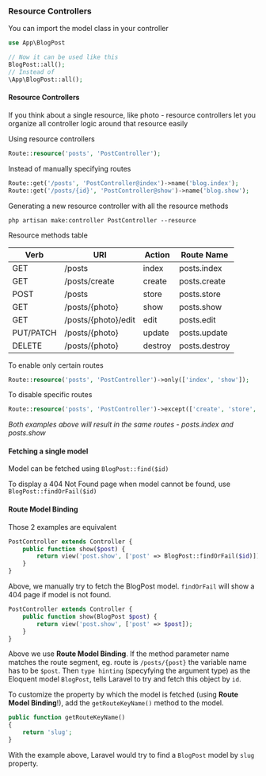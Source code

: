 ### Resource Controllers

You can import the model class in your controller

```php
use App\BlogPost

// Now it can be used like this
BlogPost::all();
// Instead of 
\App\BlogPost::all();
```

#### Resource Controllers

If you think about a single resource, like photo - resource controllers let you organize all controller logic around that resource easily

Using resource controllers

```php
Route::resource('posts', 'PostController');
```

Instead of manually specifying routes

```php
Route::get('/posts', 'PostController@index')->name('blog.index');
Route::get('/posts/{id}', 'PostController@show')->name('blog.show');
```

Generating a new resource controller with all the resource methods

`php artisan make:controller PostController --resource`

Resource methods table

|Verb		  | URI      |Action        |Route Name |
|--------   |--------  |--------      |--------   |
|GET	|/posts	      |index          |posts.index |
|GET	|/posts/create	|create	     | posts.create |
|POST	|/posts	|store	               |posts.store |
|GET	|/posts/{photo}	|show	        |posts.show |
|GET	|/posts/{photo}/edit	|edit	  |posts.edit |
|PUT/PATCH	|/posts/{photo}	|update |posts.update |
|DELETE	|/posts/{photo}	|destroy	  |posts.destroy |

To enable only certain routes

```php
Route::resource('posts', 'PostController')->only(['index', 'show']);
```

To disable specific routes

```php
Route::resource('posts', 'PostController')->except(['create', 'store', 'edit', 'update', 'destroy]);
```

*Both examples above will result in the same routes - posts.index and posts.show*

#### Fetching a single model

Model can be fetched using `BlogPost::find($id)`

To display a 404 Not Found page when model cannot be found, use `BlogPost::findOrFail($id)`

#### Route Model Binding

Those 2 examples are equivalent

```php
PostController extends Controller {
	public function show($post) {
		return view('post.show', ['post' => BlogPost::findOrFail($id)]);
	}
}
```
Above, we manually try to fetch the BlogPost model. `findOrFail` will show a 404 page if model is not found.

```php
PostController extends Controller {
	public function show(BlogPost $post) {
		return view('post.show', ['post' => $post]);
	}
}
```
Above we use **Route Model Binding**. If the method parameter name matches the route segment, eg. route is `/posts/{post}` the variable name has to be `$post`. Then `type hinting` (specyfying the argument type) as the Eloquent model `BlogPost`, tells Laravel to try and fetch this object by `id`.

To customize the property by which the model is fetched (using **Route Model Binding**!), add the `getRouteKeyName()` method to the model.

```php
public function getRouteKeyName()
{
    return 'slug';
}
```

With the example above, Laravel would try to find a `BlogPost` model by `slug` property.
